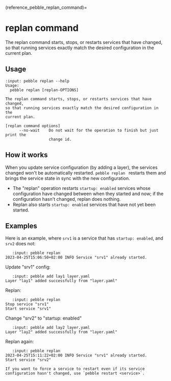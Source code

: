 (reference_pebble_replan_command)=
# replan command

The replan command starts, stops, or restarts services that have changed, so that running services exactly match the desired configuration in the current plan.

## Usage

<!-- START AUTOMATED OUTPUT -->
```{terminal}
:input: pebble replan --help
Usage:
  pebble replan [replan-OPTIONS]

The replan command starts, stops, or restarts services that have changed,
so that running services exactly match the desired configuration in the
current plan.

[replan command options]
      --no-wait    Do not wait for the operation to finish but just print the
                   change id.
```
<!-- END AUTOMATED OUTPUT -->

## How it works

When you update service configuration (by adding a layer), the services changed won't be automatically restarted. `pebble replan ` restarts them and brings the service state in sync with the new configuration.

- The "replan" operation restarts `startup: enabled` services whose configuration have changed between when they started and now; if the configuration hasn't changed, replan does nothing.
- Replan also starts `startup: enabled` services that have not yet been started.

## Examples

Here is an example, where `srv1` is a service that has `startup: enabled`, and `srv2` does not:

```{terminal}
   :input: pebble replan
2023-04-25T15:06:50+02:00 INFO Service "srv1" already started.
```

Update "srv1" config:

```{terminal}
   :input: pebble add lay1 layer.yaml
Layer "lay1" added successfully from "layer.yaml"
```

Replan:

```{terminal}
   :input: pebble replan
Stop service "srv1"
Start service "srv1"
```

Change "srv2" to "startup: enabled"

```{terminal}
   :input: pebble add lay2 layer.yaml
Layer "lay2" added successfully from "layer.yaml"
```

Replan again:

```{terminal}
   :input: pebble replan
2023-04-25T15:11:22+02:00 INFO Service "srv1" already started.
Start service "srv2"
```

```{note}
If you want to force a service to restart even if its service configuration hasn't changed, use `pebble restart <service>`.
```